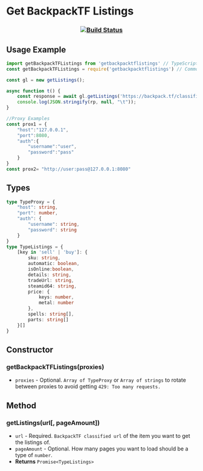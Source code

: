 # Get BackpackTF Listings
### <p align="center">[![Build Status](https://travis-ci.com/Preport/getBackpackTFListings.svg?branch=main)](https://travis-ci.com/Preport/getBackpackTFListings)</p>
## Usage Example
```typescript
import getBackpackTFListings from 'getbackpacktflistings' // TypeScript
const getBackpackTFListings = require('getbackpacktflistings') // CommonJS

const gl = new getListings();

async function t() {
    const response = await gl.getListings('https://backpack.tf/classifieds?item=Bill%27s%20Hat&quality=6&tradable=1&craftable=1&australium=-1&killstreak_tier=0')
    console.log(JSON.stringify(rp, null, "\t"));
}

//Proxy Examples
const prox1 = {
    "host":"127.0.0.1",
    "port":8080,
    "auth":{
        "username":"user",
        "password":"pass"
    }
}
const prox2= "http://user:pass@127.0.0.1:8080"
```
## Types
```typescript
type TypeProxy = {
    "host": string,
    "port": number,
    "auth": {
        "username": string,
        "password": string
    }
}
type TypeListings = {
    [key in 'sell' | 'buy']: {
        sku: string,
        automatic: boolean,
        isOnline:boolean,
        details: string,
        tradeUrl: string,
        steamid64: string,
        price: {
            keys: number,
            metal: number
        },
        spells: string[],
        parts: string[]
    }[]
}
```
## Constructor
### getBackpackTFListings(proxies)
- `proxies` - Optional. `Array of TypeProxy` or `Array of strings` to rotate between proxies to avoid getting `429: Too many requests.`
## Method
### getListings(url[, pageAmount])
- `url` - Required. `BackpackTF classified url` of the item you want to get the listings of.
- `pageAmount` - Optional. How many pages you want to load should be a type of `number`.
- **Returns** `Promise<TypeListings>`